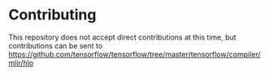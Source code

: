 # Contributing

This repository does not accept direct contributions at this time, but
contributions can be sent to
https://github.com/tensorflow/tensorflow/tree/master/tensorflow/compiler/mlir/hlo
